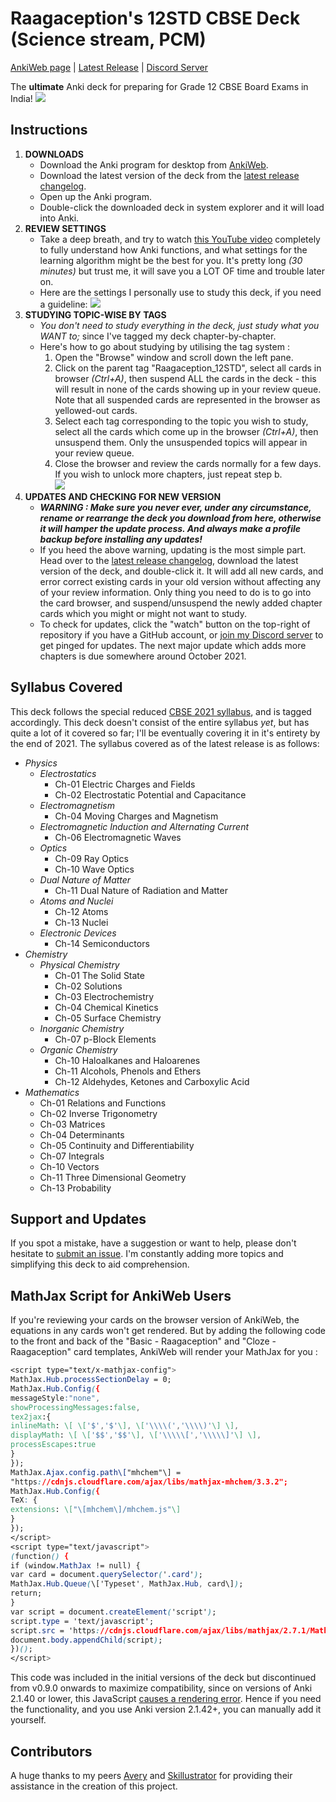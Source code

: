 # Raagaception's 12STD CBSE Deck (Science stream, PCM)
[AnkiWeb page](https://ankiweb.net/shared/info/1981482084) | [Latest Release](https://github.com/Raagaception/raagaception-12STD-CBSE-deck/releases/latest) | [Discord Server](https://discord.gg/kbSXsRTUC2)

The **ultimate** Anki deck for preparing for Grade 12 CBSE Board Exams in India!
![](https://i.imgur.com/Z2EW3NQ.gif)

## Instructions
1) **DOWNLOADS** 
	- Download the Anki program for desktop from [AnkiWeb](https://apps.ankiweb.net/).
	- Download the latest version of the deck from the [latest release changelog](https://github.com/Raagaception/raagaception-12STD-CBSE-deck/releases/latest).
	- Open up the Anki program.
	- Double-click the downloaded deck in system explorer and it will load into Anki.
2) **REVIEW SETTINGS**
	- Take a deep breath, and try to watch [this YouTube video](https://youtu.be/uLfczzq9z_8) completely to fully understand how Anki functions, and what settings for the learning algorithm might be the best for you. It's pretty long *(30 minutes)* but trust me, it will save you a LOT OF time and trouble later on.
	- Here are the settings I personally use to study this deck, if you need a guideline:
		![](https://i.imgur.com/rphVCR5.gif)
3) **STUDYING TOPIC-WISE BY TAGS**
	- *You don't need to study everything in the deck, just study what you WANT to;*   since I've tagged my deck chapter-by-chapter.
	- Here's how to go about studying by utilising the tag system :
		1) Open the "Browse" window and scroll down the left pane.
		2) Click on the parent tag "Raagaception_12STD", select all cards in browser *(Ctrl+A)*, then suspend ALL the cards in the deck - this will result in none of the cards showing up in your review queue. Note that all suspended cards are represented in the browser as yellowed-out cards.
		3) Select each tag corresponding to the topic you wish to study, select all the cards which come up in the browser *(Ctrl+A)*, then unsuspend them. Only the unsuspended topics will appear in your review queue.
		4) Close the browser and review the cards normally for a few days. If you wish to unlock more chapters, just repeat step b. <br>![](https://i.imgur.com/WWT4vUu.gif)
4) **UPDATES AND CHECKING FOR NEW VERSION**
	- ***WARNING : Make sure you never ever, under any circumstance, rename or rearrange the deck you download from here, otherwise it will hamper the update process. And always make a profile backup before installing any updates!***
	- If you heed the above warning, updating is the most simple part. Head over to the [latest release changelog](https://github.com/Raagaception/raagaception-12STD-CBSE-deck/releases/latest), download the latest version of the deck, and double-click it. It will add all new cards, and error correct existing cards in your old version without affecting any of your review information. Only thing you need to do is to go into the card browser, and suspend/unsuspend the newly added chapter cards which you might or might not want to study.
	- To check for updates, click the "watch" button on the top-right of repository if you have a GitHub account, or [join my Discord server](https://discord.gg/kbSXsRTUC2) to get pinged for updates. The next major update which adds more chapters is due somewhere around October 2021.

## Syllabus Covered
This deck follows the special reduced [CBSE 2021 syllabus](http://cbseacademic.nic.in/Revisedcurriculum_2021.html#collapse15), and is tagged accordingly. This deck doesn't consist of the entire syllabus *yet*, but has quite a lot of it covered so far; I'll be eventually covering it in it's entirety by the end of 2021. The syllabus covered as of the latest release is as follows:
- *Physics*
	- *Electrostatics*
		- Ch-01 Electric Charges and Fields
		- Ch-02 Electrostatic Potential and Capacitance
	- *Electromagnetism*
		- Ch-04 Moving Charges and Magnetism
	- *Electromagnetic Induction and Alternating Current*
		- Ch-06 Electromagnetic Waves
	- *Optics*
		- Ch-09 Ray Optics
		- Ch-10 Wave Optics
	- *Dual Nature of Matter*
		- Ch-11 Dual Nature of Radiation and Matter
	- *Atoms and Nuclei*
		- Ch-12 Atoms
		- Ch-13 Nuclei
	- *Electronic Devices*
		- Ch-14 Semiconductors
- *Chemistry*
	- *Physical Chemistry*
		- Ch-01 The Solid State
		- Ch-02 Solutions
		- Ch-03 Electrochemistry
		- Ch-04 Chemical Kinetics
		- Ch-05 Surface Chemistry
	- *Inorganic Chemistry*
		- Ch-07 p-Block Elements
	- *Organic Chemistry*
		- Ch-10 Haloalkanes and Haloarenes
		- Ch-11 Alcohols, Phenols and Ethers
		- Ch-12 Aldehydes, Ketones and Carboxylic Acid
- *Mathematics*
	- Ch-01 Relations and Functions
	- Ch-02 Inverse Trigonometry
	- Ch-03 Matrices
	- Ch-04 Determinants
	- Ch-05 Continuity and Differentiability
	- Ch-07 Integrals
	- Ch-10 Vectors
	- Ch-11 Three Dimensional Geometry
	- Ch-13 Probability

## Support and Updates
If you spot a mistake, have a suggestion or want to help, please don't hesitate to [submit an issue](https://github.com/Raagaception/raagaception-12STD-CBSE-deck/issues/new?body=%0A%0A%0A---%0AAnki+Card+ID+:%0AAnki+Note+ID+:%0A). I'm constantly adding more topics and simplifying this deck to aid comprehension.

## MathJax Script for AnkiWeb Users
If you're reviewing your cards on the browser version of AnkiWeb, the equations in any cards won't get rendered. But by adding the following code to the front and back of the "Basic - Raagaception" and "Cloze - Raagaception" card templates, AnkiWeb will render your MathJax for you : 
```css
<script type="text/x-mathjax-config">
MathJax.Hub.processSectionDelay = 0;
MathJax.Hub.Config({
messageStyle:"none",
showProcessingMessages:false,
tex2jax:{
inlineMath: \[ \['$','$'\], \['\\\\(','\\\\)'\] \],
displayMath: \[ \['$$','$$'\], \['\\\\\[','\\\\\]'\] \],
processEscapes:true
}
});
MathJax.Ajax.config.path\["mhchem"\] =
"https://cdnjs.cloudflare.com/ajax/libs/mathjax-mhchem/3.3.2";
MathJax.Hub.Config({
TeX: {
extensions: \["\[mhchem\]/mhchem.js"\]
}
});
</script>
<script type="text/javascript">
(function() {
if (window.MathJax != null) {
var card = document.querySelector('.card');
MathJax.Hub.Queue(\['Typeset', MathJax.Hub, card\]);
return;
}
var script = document.createElement('script');
script.type = 'text/javascript';
script.src = 'https://cdnjs.cloudflare.com/ajax/libs/mathjax/2.7.1/MathJax.js?config=TeX-AMS\_SVG-full';
document.body.appendChild(script);
})();
</script>
```

This code was included in the initial versions of the deck but discontinued from v0.9.0 onwards to maximize compatibility, since on versions of Anki 2.1.40 or lower, this JavaScript [causes a rendering error](https://i.imgur.com/KfQRJZZ.png). Hence if you need the functionality, and you use Anki version 2.1.42+, you can manually add it yourself.

## Contributors
A huge thanks to my peers [Avery](https://ankiweb.net/shared/byauthor/1383206786) and [Skillustrator](https://github.com/The-Skillustrator) for providing their assistance in the creation of this project.

